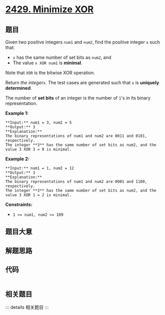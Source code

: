 # [2429. Minimize XOR](https://leetcode.com/problems/minimize-xor)

## 题目

Given two positive integers `num1` and `num2`, find the positive integer `x`
such that:

  * `x` has the same number of set bits as `num2`, and
  * The value `x XOR num1` is **minimal**.

Note that `XOR` is the bitwise XOR operation.

Return _the integer_`x`. The test cases are generated such that `x` is
**uniquely determined**.

The number of **set bits** of an integer is the number of `1`'s in its binary
representation.



**Example 1:**

    
    
    **Input:** num1 = 3, num2 = 5
    **Output:** 3
    **Explanation:**
    The binary representations of num1 and num2 are 0011 and 0101, respectively.
    The integer **3** has the same number of set bits as num2, and the value 3 XOR 3 = 0 is minimal.
    

**Example 2:**

    
    
    **Input:** num1 = 1, num2 = 12
    **Output:** 3
    **Explanation:**
    The binary representations of num1 and num2 are 0001 and 1100, respectively.
    The integer **3** has the same number of set bits as num2, and the value 3 XOR 1 = 2 is minimal.
    



**Constraints:**

  * `1 <= num1, num2 <= 109`


## 题目大意

## 解题思路

## 代码

```javascript

```

## 相关题目

::: details 相关题目
:::

